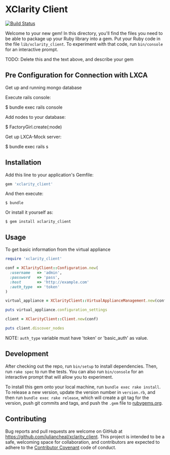# XClarity Client

[![Build Status](https://travis-ci.org/juliancheal/xclarity_client.svg)](https://travis-ci.org/juliancheal/xclarity_client)

Welcome to your new gem! In this directory, you'll find the files you need to be able to package up your Ruby library into a gem. Put your Ruby code in the file `lib/xclarity_client`. To experiment with that code, run `bin/console` for an interactive prompt.

TODO: Delete this and the text above, and describe your gem

## Pre Configuration for Connection with LXCA

Get up and running mongo database

Execute rails console:

  $ bundle exec rails console

Add nodes to your database:

  $ FactoryGirl.create(:node)

Get up LXCA-Mock server:

  $ bundle exec rails s


## Installation

Add this line to your application's Gemfile:

```ruby
gem 'xclarity_client'
```

And then execute:

    $ bundle

Or install it yourself as:

    $ gem install xclarity_client

## Usage

To get basic information from the virtual appliance

```ruby
require 'xclarity_client'

conf = XClarityClient::Configuration.new(
  :username   => 'admin',
  :password   => 'pass',
  :host       => 'http://example.com'
  :auth_type  => 'token'
)

virtual_appliance = XClarityClient::VirtualApplianceManagement.new(conf)

puts virtual_appliance.configuration_settings

client = XClarityClient::Client.new(conf)

puts client.discover_nodes
```
NOTE: `auth_type` variable must have 'token' or 'basic_auth' as value.

## Development

After checking out the repo, run `bin/setup` to install dependencies. Then, run `rake spec` to run the tests. You can also run `bin/console` for an interactive prompt that will allow you to experiment.

To install this gem onto your local machine, run `bundle exec rake install`. To release a new version, update the version number in `version.rb`, and then run `bundle exec rake release`, which will create a git tag for the version, push git commits and tags, and push the `.gem` file to [rubygems.org](https://rubygems.org).

## Contributing

Bug reports and pull requests are welcome on GitHub at https://github.com/juliancheal/xclarity_client. This project is intended to be a safe, welcoming space for collaboration, and contributors are expected to adhere to the [Contributor Covenant](http://contributor-covenant.org) code of conduct.
